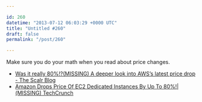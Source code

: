 ```yaml
---

id: 260
datetime: "2013-07-12 06:03:29 +0000 UTC"
title: "Untitled #260"
draft: false
permalink: "/post/260"

---
```


Make sure you do your math when you read about price changes. 

 
 * [Was it really 80%!?(MISSING) A deeper look into AWS’s latest price drop - The Scalr Blog](http://blog.scalr.com/post/55124166362/was-it-really-80-a-deeper-look-into-aws-latest)
 * [Amazon Drops Price Of EC2 Dedicated Instances By Up To 80%!|(MISSING) TechCrunch](http://techcrunch.com/2013/07/10/amazon-drops-price-of-ec2-dedicated-instances-by-up-to-80/)


